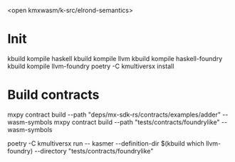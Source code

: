 <open kmxwasm/k-src/elrond-semantics>

# Init

kbuild kompile haskell
kbuild kompile llvm
kbuild kompile haskell-foundry
kbuild kompile llvm-foundry
poetry -C kmultiversx install

# Build contracts

mxpy contract build --path "deps/mx-sdk-rs/contracts/examples/adder" --wasm-symbols
mxpy contract build --path "tests/contracts/foundrylike" --wasm-symbols


poetry -C kmultiversx run -- kasmer --definition-dir $(kbuild which llvm-foundry) --directory "tests/contracts/foundrylike"


